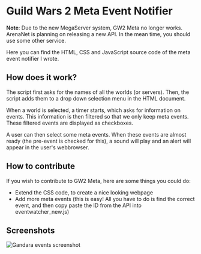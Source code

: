 Guild Wars 2 Meta Event Notifier
================================

**Note**: Due to the new MegaServer system, GW2 Meta no longer works. ArenaNet is planning on releasing a new API. In the mean time, you should use some other service.

Here you can find the HTML, CSS and JavaScript source code of the meta event notifier I wrote.

How does it work?
-----------------

The script first asks for the names of all the worlds (or servers).
Then, the script adds them to a drop down selection menu in the HTML document.

When a world is selected, a timer starts, which asks for information on events.
This information is then filtered so that we only keep meta events.
These filtered events are displayed as checkboxes.

A user can then select some meta events. When these events are almost ready (the pre-event is checked for this), a sound will play and
an alert will appear in the user's webbrowser.

How to contribute
-----------------

If you wish to contribute to GW2 Meta, here are some things you could do:

- Extend the CSS code, to create a nice looking webpage
- Add more meta events (this is easy! All you have to do is find the correct event,
and then copy paste the ID from the API into eventwatcher_new.js)

Screenshots
-----------

![Gandara events screenshot](https://dl.dropboxusercontent.com/u/46075527/Screenshot%20-%2006012013%20-%2012%3A24%3A42%20PM.png)

